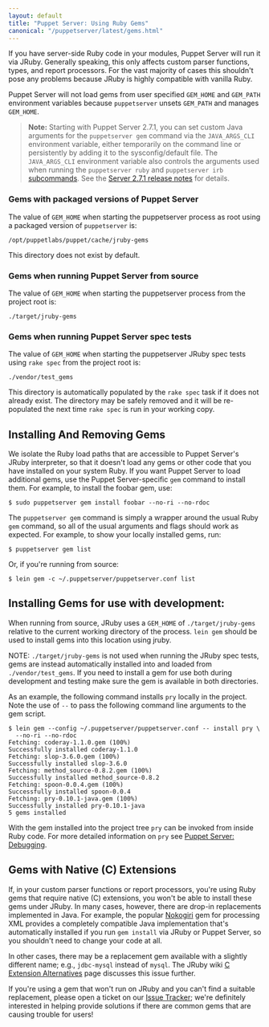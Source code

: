 ```yaml
---
layout: default
title: "Puppet Server: Using Ruby Gems"
canonical: "/puppetserver/latest/gems.html"
---
```


If you have server-side Ruby code in your modules, Puppet Server will run it
via JRuby. Generally speaking, this only affects custom parser functions,
types, and report processors. For the vast majority of cases this shouldn't
pose any problems because JRuby is highly compatible with vanilla Ruby.

Puppet Server will not load gems from user specified `GEM_HOME` and `GEM_PATH`
environment variables because `puppetserver` unsets `GEM_PATH` and manages
`GEM_HOME`.

> **Note:** Starting with Puppet Server 2.7.1, you can set custom Java
> arguments for the `puppetserver gem` command via the `JAVA_ARGS_CLI`
> environment variable, either temporarily on the command line or persistently
> by adding it to the sysconfig/default file. The `JAVA_ARGS_CLI` environment
> variable also controls the arguments used when running the `puppetserver ruby`
> and `puppetserver irb` [subcommands](./subcommands.markdown). See the
> [Server 2.7.1 release notes](https://docs.puppet.com/puppetserver/2.7/release_notes.html)
> for details.

### Gems with packaged versions of Puppet Server

The value of `GEM_HOME` when starting the puppetserver process as root using
a packaged version of `puppetserver` is:

    /opt/puppetlabs/puppet/cache/jruby-gems

This directory does not exist by default.

### Gems when running Puppet Server from source

The value of `GEM_HOME` when starting the puppetserver process from the
project root is:

    ./target/jruby-gems

### Gems when running Puppet Server spec tests

The value of `GEM_HOME` when starting the puppetserver JRuby spec tests
using `rake spec` from the project root is:

    ./vendor/test_gems

This directory is automatically populated by the `rake spec` task if it does
not already exist.  The directory may be safely removed and it will be
re-populated the next time `rake spec` is run in your working copy.

## Installing And Removing Gems

We isolate the Ruby load paths that are accessible to Puppet Server's
JRuby interpreter, so that it doesn't load any gems or other code that
you have installed on your system Ruby. If you want Puppet Server to load
additional gems, use the Puppet Server-specific `gem` command to install them.
For example, to install the foobar gem, use:

    $ sudo puppetserver gem install foobar --no-ri --no-rdoc

The `puppetserver gem` command is simply a wrapper around the usual Ruby `gem`
command, so all of the usual arguments and flags should work as expected.
For example, to show your locally installed gems, run:

    $ puppetserver gem list

Or, if you're running from source:

    $ lein gem -c ~/.puppetserver/puppetserver.conf list

## Installing Gems for use with development:

When running from source, JRuby uses a `GEM_HOME` of `./target/jruby-gems`
relative to the current working directory of the process.  `lein gem` should be
used to install gems into this location using jruby.

NOTE: `./target/jruby-gems` is not used when running the JRuby spec tests, gems
are instead automatically installed into and loaded from `./vendor/test_gems`.
If you need to install a gem for use both during development and testing make
sure the gem is available in both directories.

As an example, the following command installs `pry` locally in the project.
Note the use of `--` to pass the following command line arguments to the gem
script.

    $ lein gem --config ~/.puppetserver/puppetserver.conf -- install pry \
      --no-ri --no-rdoc
    Fetching: coderay-1.1.0.gem (100%)
    Successfully installed coderay-1.1.0
    Fetching: slop-3.6.0.gem (100%)
    Successfully installed slop-3.6.0
    Fetching: method_source-0.8.2.gem (100%)
    Successfully installed method_source-0.8.2
    Fetching: spoon-0.0.4.gem (100%)
    Successfully installed spoon-0.0.4
    Fetching: pry-0.10.1-java.gem (100%)
    Successfully installed pry-0.10.1-java
    5 gems installed

With the gem installed into the project tree `pry` can be invoked from inside
Ruby code.  For more detailed information on `pry` see
[Puppet Server: Debugging](./dev_debugging.markdown#pry).

## Gems with Native (C) Extensions

If, in your custom parser functions or report processors, you're using Ruby
gems that require native (C) extensions, you won't be able to install these gems
under JRuby. In many cases, however, there are drop-in replacements implemented
in Java. For example, the popular [Nokogiri](http://www.nokogiri.org/) gem for
processing XML provides a completely compatible Java implementation that's
automatically installed if you run `gem install` via JRuby or Puppet Server,
so you shouldn't need to change your code at all.

In other cases, there may be a replacement gem available with a slightly
different name; e.g., `jdbc-mysql` instead of `mysql`. The JRuby wiki
[C Extension Alternatives](https://github.com/jruby/jruby/wiki/C-Extension-Alternatives)
page discusses this issue further.

If you're using a gem that won't run on JRuby and you can't find a suitable
replacement, please open a ticket on our
[Issue Tracker](https://tickets.puppet.com/browse/SERVER); we're definitely
interested in helping provide solutions if there are common gems that are
causing trouble for users!
